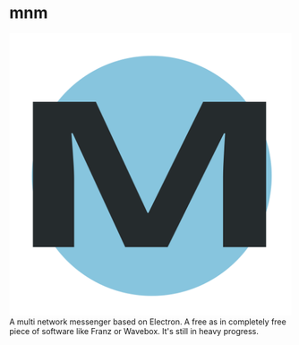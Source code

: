 # mnm
![](https://raw.githubusercontent.com/vviikk/mnm/master/assets/mnm-icon.svg?sanitize=true)
A multi network messenger based on Electron. A free as in completely free piece of software like Franz or Wavebox. It's still in heavy progress.
<!--stackedit_data:
eyJoaXN0b3J5IjpbLTE5OTU4ODUxNzMsOTc1MTAyMjY1XX0=
-->